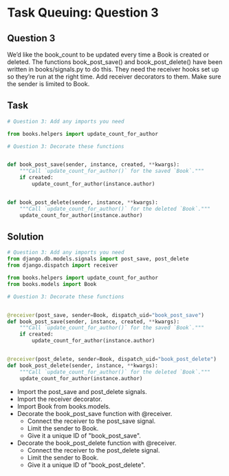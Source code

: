 # Task Queuing: Question 3

## Question 3
We’d like the book_count to be updated every time a Book is created or deleted. The functions book_post_save() and book_post_delete() have been written in books/signals.py to do this. They need the receiver hooks set up so they’re run at the right time. Add receiver decorators to them. Make sure the sender is limited to Book.

## Task
```python
# Question 3: Add any imports you need

from books.helpers import update_count_for_author

# Question 3: Decorate these functions


def book_post_save(sender, instance, created, **kwargs):
    """Call `update_count_for_author()` for the saved `Book`."""
    if created:
        update_count_for_author(instance.author)


def book_post_delete(sender, instance, **kwargs):
    """Call `update_count_for_author()` for the deleted `Book`."""
    update_count_for_author(instance.author)
```


## Solution
```python
# Question 3: Add any imports you need
from django.db.models.signals import post_save, post_delete
from django.dispatch import receiver

from books.helpers import update_count_for_author
from books.models import Book

# Question 3: Decorate these functions


@receiver(post_save, sender=Book, dispatch_uid="book_post_save")
def book_post_save(sender, instance, created, **kwargs):
    """Call `update_count_for_author()` for the saved `Book`."""
    if created:
        update_count_for_author(instance.author)


@receiver(post_delete, sender=Book, dispatch_uid="book_post_delete")
def book_post_delete(sender, instance, **kwargs):
    """Call `update_count_for_author()` for the deleted `Book`."""
    update_count_for_author(instance.author)
```

- Import the post_save and post_delete signals.
- Import the receiver decorator.
- Import Book from books.models.
- Decorate the book_post_save function with @receiver.
    - Connect the receiver to the post_save signal.
    - Limit the sender to Book.
    - Give it a unique ID of "book_post_save".
- Decorate the book_post_delete function with @receiver.
    - Connect the receiver to the post_delete signal.
    - Limit the sender to Book.
    - Give it a unique ID of "book_post_delete".